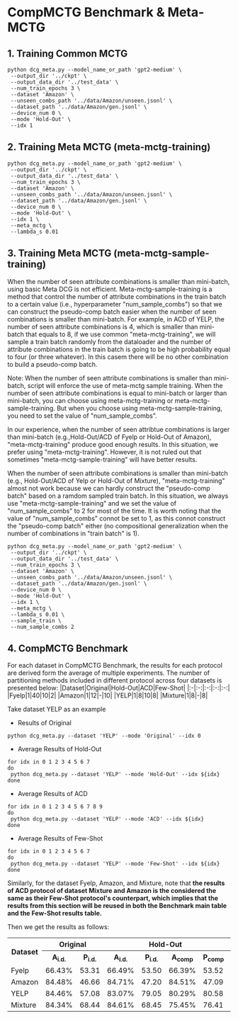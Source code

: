 # CompMCTG Benchmark \& Meta-MCTG
## 1. Training Common MCTG
```shell
python dcg_meta.py --model_name_or_path 'gpt2-medium' \
 --output_dir '../ckpt' \
 --output_data_dir '../test_data' \
 --num_train_epochs 3 \
 --dataset 'Amazon' \
 --unseen_combs_path '../data/Amazon/unseen.jsonl' \
 --dataset_path '../data/Amazon/gen.jsonl' \
 --device_num 0 \
 --mode 'Hold-Out' \
 --idx 1
```

## 2. Training Meta MCTG (meta-mctg-training)
```shell
python dcg_meta.py --model_name_or_path 'gpt2-medium' \
 --output_dir '../ckpt' \
 --output_data_dir '../test_data' \
 --num_train_epochs 3 \
 --dataset 'Amazon' \
 --unseen_combs_path '../data/Amazon/unseen.jsonl' \
 --dataset_path '../data/Amazon/gen.jsonl' \
 --device_num 0 \
 --mode 'Hold-Out' \
 --idx 1 \
 --meta_mctg \
 --lambda_s 0.01
```

## 3. Training Meta MCTG (meta-mctg-sample-training)
When the number of seen attribute combinations is smaller than mini-batch, using basic Meta DCG is not efficient. Meta-mctg-sample-training is a method that control the number of attribute combinations in the train batch to a certain value (i.e., hyperparameter "num_sample_combs") so that we can construct the pseudo-comp batch easier when the number of seen combinations is smaller than mini-batch. For example, in ACD of YELP, the number of seen attribute combinations is 4, which is smaller than mini-batch that equals to 8, if we use common "meta-mctg-training", we will sample a train batch randomly from the dataloader and the number of attribute combinations in the train batch is going to be high probability equal to four (or three whatever). In this casem there will be no other combination to build a pseudo-comp batch.

Note: When the number of seen attribute combinations is smaller than mini-batch, script will enforce the use of meta-mctg sample training. When the number of seen attribute combinations is equal to mini-batch or larger than mini-batch, you can choose using meta-mctg-training or meta-mctg-sample-training. But when you choose using meta-mctg-sample-training, you need to set the value of "num_sample_combs".

In our experience, when the number of seen attribtue combinations is larger than mini-batch (e.g.,Hold-Out/ACD of Fyelp or Hold-Out of Amazon), "meta-mctg-training" produce good enough results. In this situation, we prefer using "meta-mctg-training". However, it is not ruled out that sometimes "meta-mctg-sample-training" will have better results. 

When the number of seen attribute combinations is smaller than mini-batch (e.g., Hold-Out/ACD of Yelp or Hold-Out of Mixture), "meta-mctg-training" almost not work because we can hardly construct the "pseudo-comp batch" based on a ramdom sampled train batch. In this situation, we always use "meta-mctg-sample-training" and we set the value of "num_sample_combs" to 2 for most of the time. It is worth noting that the value of "num_sample_combs" connot be set to 1, as this connot construct the "pseudo-comp batch" either (no compositional generalization when the number of combinations in "train batch" is 1).

```shell
python dcg_meta.py --model_name_or_path 'gpt2-medium' \
 --output_dir '../ckpt' \
 --output_data_dir '../test_data' \
 --num_train_epochs 3 \
 --dataset 'Amazon' \
 --unseen_combs_path '../data/Amazon/unseen.jsonl' \
 --dataset_path '../data/Amazon/gen.jsonl' \
 --device_num 0 \
 --mode 'Hold-Out' \
 --idx 1 \
 --meta_mctg \
 --lambda_s 0.01 \
 --sample_train \
 --num_sample_combs 2
```

## 4. CompMCTG Benchmark
For each dataset in CompMCTG Benchmark, the results for each protocol are derived form the average of multiple experiments. The number of partitioning methods included in different protocol across four datasets is presented below:
|Dataset|Original|Hold-Out|ACD|Few-Shot|
|:-|:-:|:-:|:-:|:-:|
|Fyelp|1|40|10|2|
|Amazon|1|12|-|10|
|YELP|1|8|10|8|
|Mixture|1|8|-|8|

Take dataset YELP as an example
- Results of Original
```shell
python dcg_meta.py --dataset 'YELP' --mode 'Original' --idx 0
```
- Average Results of Hold-Out
```shell
for idx in 0 1 2 3 4 5 6 7
do
 python dcg_meta.py --dataset 'YELP' --mode 'Hold-Out' --idx ${idx}
done
```
- Average Results of ACD
```shell
for idx in 0 1 2 3 4 5 6 7 8 9
do
 python dcg_meta.py --dataset 'YELP' --mode 'ACD' --idx ${idx}
done
```
- Average Results of Few-Shot
```shell
for idx in 0 1 2 3 4 5 6 7
do
 python dcg_meta.py --dataset 'YELP' --mode 'Few-Shot' --idx ${idx}
done
```

Similarly, for the dataset Fyelp, Amazon, and Mixture, note that **the results of ACD protocol of dataset Mixture and Amazon is the considered the same as their Few-Shot protocol's counterpart, which implies that the results from this section will be reused in both the Benchmark main table and the Few-Shot results table.**

Then we get the results as follows:
<table>
    <tr>
        <th rowspan="2">Dataset</th>
        <th colspan="2">Original</th>
        <th colspan="4">Hold-Out</th>
        <th colspan="4">ACD</th>
    </tr>
    <tr>
        <th>A<sub>i.d.</sub></th>
        <th>P<sub>i.d.</sub></th>
        <th>A<sub>i.d.</sub></th>
        <th>P<sub>i.d.</sub></th>
        <th>A<sub>comp</sub></th>
        <th>P<sub>comp</sub></th>
        <th>A<sub>i.d.</sub></th>
        <th>P<sub>i.d.</sub></th>
        <th>A<sub>comp</sub></th>
        <th>A<sub>comp</sub></th>
    </tr>
    <tr>
        <td>Fyelp</td>
        <td>66.43%</td>
        <td>53.31</td>
        <td>66.49%</td>
        <td>53.50</td>
        <td>66.39%</td>
        <td>53.52</td>
        <td>66.01%</td>
        <td>53.29</td>
        <td>64.71%</td>
        <td>53.67</td>
    </tr>
    <tr>
        <td>Amazon</td>
        <td>84.48%</td>
        <td>46.66</td>
        <td>84.71%</td>
        <td>47.20</td>
        <td>84.51%</td>
        <td>47.09</td>
        <td>84.15%</td>
        <td>48.05</td>
        <td>68.28%</td>
        <td>48.36</td>
    </tr>
    <tr>
        <td>YELP</td>
        <td>84.46%</td>
        <td>57.08</td>
        <td>83.07%</td>
        <td>79.05</td>
        <td>80.29%</td>
        <td>80.58</td>
        <td>81.01%</td>
        <td>79.86</td>
        <td>76.08%</td>
        <td>84.30</td>
    </tr>
    <tr>
        <td>Mixture</td>
        <td>84.34%</td>
        <td>68.44</td>
        <td>84.61%</td>
        <td>68.45</td>
        <td>75.45%</td>
        <td>76.41</td>
        <td>83.43%</td>
        <td>57.87</td>
        <td>62.09%</td>
        <td>60.33</td>
    </tr>
</table>






